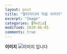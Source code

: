 ```yaml
---
layout: post
title: "멀티미디어 자료 이미지"
excerpt: "Image"
categories: [Media]
modified: 2020-06-05
comments: true
---
```


**이미지**
![이미지 입니다](https://ziteun.github.io/media/img/login_header_logo.png)
